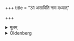 +++
title = "31 असाविति नाम दध्यात्"

+++

<details><summary>मूलम्</summary>

असाविति नाम दध्यात् ३१
</details>

<details><summary>Oldenberg</summary>

30. He should give a name to the child, 'N.N.!'
</details>


